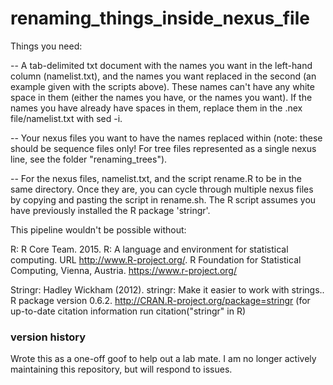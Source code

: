 # renaming_things_inside_nexus_file

Things you need:

-- A tab-delimited txt document with the names you want in the left-hand column (namelist.txt), and the names you want replaced in the second (an example given with the scripts above). These names can't have any white space in them (either the names you have, or the names you want). If the names you have already have spaces in them, replace them in the .nex file/namelist.txt with sed -i.

-- Your nexus files you want to have the names replaced within (note: these should be sequence files only! For tree files represented as a single nexus line, see the folder "renaming_trees").

-- For the nexus files, namelist.txt, and the script rename.R to be in the same directory. Once they are, you can cycle through multiple nexus files by copying and pasting the script in rename.sh. The R script assumes you have previously installed the R package 'stringr'.

This pipeline wouldn't be possible without:

R: R Core Team. 2015. R: A language and environment for statistical computing. URL http://www.R-project.org/. R Foundation for Statistical Computing, Vienna, Austria. https://www.r-project.org/

Stringr:  Hadley Wickham (2012). stringr: Make it easier to work with strings..
  R package version 0.6.2. http://CRAN.R-project.org/package=stringr (for up-to-date citation information run citation("stringr" in R)

### version history
Wrote this as a one-off goof to help out a lab mate. I am no longer actively maintaining this repository, but will respond to issues.
